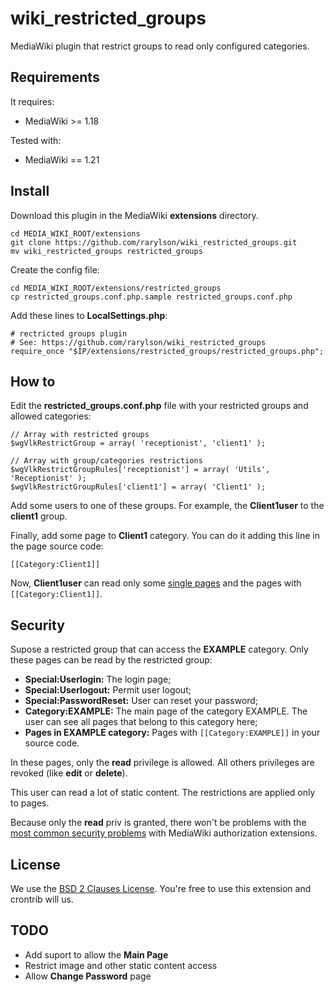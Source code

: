 wiki_restricted_groups
======================

MediaWiki plugin that restrict groups to read only configured categories.


Requirements
------------

It requires:

- MediaWiki >= 1.18

Tested with:

- MediaWiki == 1.21


Install
-------

Download this plugin in the MediaWiki **extensions** directory.

    cd MEDIA_WIKI_ROOT/extensions
    git clone https://github.com/rarylson/wiki_restricted_groups.git
    mv wiki_restricted_groups restricted_groups

Create the config file:

    cd MEDIA_WIKI_ROOT/extensions/restricted_groups
    cp restricted_groups.conf.php.sample restricted_groups.conf.php

Add these lines to **LocalSettings.php**:

    # rectricted groups plugin
    # See: https://github.com/rarylson/wiki_restricted_groups
    require_once "$IP/extensions/restricted_groups/restricted_groups.php";


How to
------

Edit the **restricted\_groups.conf.php** file with your restricted groups and allowed categories:

    // Array with restricted groups
    $wgVlkRestrictGroup = array( 'receptionist', 'client1' );

    // Array with group/categories restrictions
    $wgVlkRestrictGroupRules['receptionist'] = array( 'Utils', 'Receptionist' );
    $wgVlkRestrictGroupRules['client1'] = array( 'Client1' );

Add some users to one of these groups. For example, the **Client1user** to the **client1** group.

Finally, add some page to **Client1** category. You can do it adding this line in the page source code:

    [[Category:Client1]]

Now, **Client1user** can read only some [single pages](#security) and the pages with `[[Category:Client1]]`.


Security
--------

Supose a restricted group that can access the **EXAMPLE** category. Only these pages can be read by the restricted group:

- **Special:Userlogin:** The login page;
- **Special:Userlogout:** Permit user logout;
- **Special:PasswordReset:** User can reset your password;
- **Category:EXAMPLE:** The main page of the category EXAMPLE. The user can see all pages that belong to this category here;
- **Pages in EXAMPLE category:** Pages with `[[Category:EXAMPLE]]` in your source code.

In these pages, only the **read** privilege is allowed. All others privileges are revoked (like **edit** or **delete**).

This user can read a lot of static content. The restrictions are applied only to pages.

Because only the **read** priv is granted, there won't be problems with the [most common security problems](http://www.mediawiki.org/wiki/Security_issues_with_authorization_extensions) with MediaWiki authorization extensions.


License
-------

We use the [BSD 2 Clauses License](LICENSE). You're free to use this extension and crontrib will us.


TODO
----

- Add suport to allow the **Main Page**
- Restrict image and other static content access
- Allow **Change Password** page

